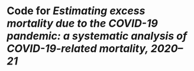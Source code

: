 # Code for _Estimating excess mortality due to the COVID-19 pandemic: a systematic analysis of COVID-19-related mortality, 2020–21_
